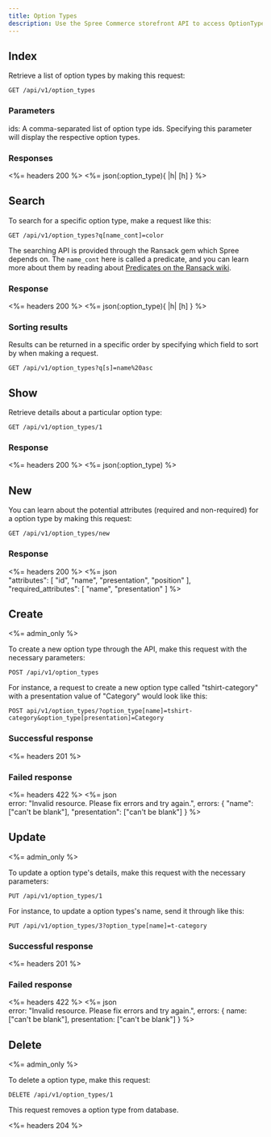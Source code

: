 ```yaml
---
title: Option Types
description: Use the Spree Commerce storefront API to access OptionType data.
---
```


## Index

Retrieve a list of option types by making this request:

``` text
GET /api/v1/option_types
```
### Parameters

ids:
A comma-separated list of option type ids. Specifying this parameter will display the respective option types.

### Responses

<%= headers 200 %>
<%= json(:option_type){ |h| [h] } %>

## Search

To search for a specific option type, make a request like this:
```text
GET /api/v1/option_types?q[name_cont]=color
```
The searching API is provided through the Ransack gem which Spree depends on. The `name_cont` here is called a predicate, and you can learn more about them by reading about [Predicates on the Ransack wiki](https://github.com/ernie/ransack/wiki/Basic-Searching).

### Response

<%= headers 200 %>
<%= json(:option_type){ |h| [h] } %>

### Sorting results

Results can be returned in a specific order by specifying which field to sort by when making a request.

```text
GET /api/v1/option_types?q[s]=name%20asc
```

## Show

Retrieve details about a particular option type:
```text
GET /api/v1/option_types/1
```

### Response

<%= headers 200 %>
<%= json(:option_type) %>

## New

You can learn about the potential attributes (required and non-required) for a option type by making this request:

```text
GET /api/v1/option_types/new
```

### Response

<%= headers 200 %>
<%= json \
  "attributes": [
      "id", "name", "presentation", "position"
  ],
  "required_attributes": [
      "name", "presentation"
  ]
%>

## Create

<%= admin_only %>

To create a new option type through the API, make this request with the necessary parameters:

```text
POST /api/v1/option_types
```

For instance, a request to create a new option type called "tshirt-category" with a presentation value of "Category" would look like this:

```text
POST api/v1/option_types/?option_type[name]=tshirt-category&option_type[presentation]=Category
```

### Successful response

<%= headers 201 %>

### Failed response

<%= headers 422 %>
<%= json \
  error: "Invalid resource. Please fix errors and try again.",
  errors: {
    "name": ["can't be blank"],
     "presentation": ["can't be blank"]
  }
%>

## Update

<%= admin_only %>

To update a option type's details, make this request with the necessary parameters:

```text
PUT /api/v1/option_types/1
```

For instance, to update a option types's name, send it through like this:

```text
PUT /api/v1/option_types/3?option_type[name]=t-category
```

### Successful response

<%= headers 201 %>

### Failed response

<%= headers 422 %>
<%= json \
  error: "Invalid resource. Please fix errors and try again.",
  errors: {
    name: ["can't be blank"],
    presentation: ["can't be blank"]
  }
%>


## Delete

<%= admin_only %>

To delete a option type, make this request:

```text
DELETE /api/v1/option_types/1
```

This request removes a option type from database.

<%= headers 204 %>
